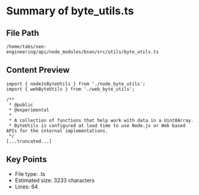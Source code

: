 # Summary of byte_utils.ts
  
## File Path
`/home/tabs/seo-engineering/api/node_modules/bson/src/utils/byte_utils.ts`

## Content Preview
```
import { nodeJsByteUtils } from './node_byte_utils';
import { webByteUtils } from './web_byte_utils';

/**
 * @public
 * @experimental
 *
 * A collection of functions that help work with data in a Uint8Array.
 * ByteUtils is configured at load time to use Node.js or Web based APIs for the internal implementations.
 */
[...truncated...]
```

## Key Points
- File type: .ts
- Estimated size: 3233 characters
- Lines: 64
